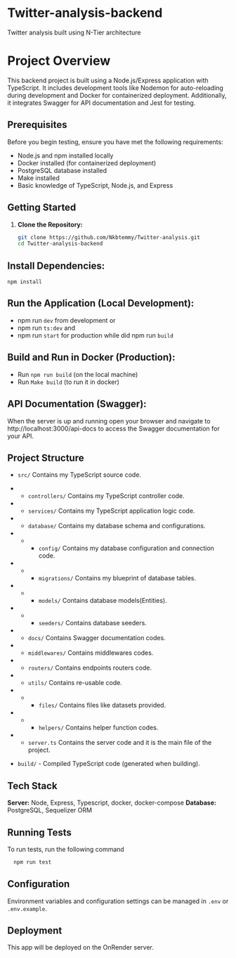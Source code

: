 # Twitter-analysis-backend

Twitter analysis built using N-Tier architecture

# Project Overview

This backend project is built using a Node.js/Express application with TypeScript. It includes development tools like Nodemon for auto-reloading during development and Docker for containerized deployment. Additionally, it integrates Swagger for API documentation and Jest for testing.

## Prerequisites

Before you begin testing, ensure you have met the following requirements:

- Node.js and npm installed locally
- Docker installed (for containerized deployment)
- PostgreSQL database installed
- Make installed
- Basic knowledge of TypeScript, Node.js, and Express

## Getting Started

1. **Clone the Repository:**

   ```bash
   git clone https://github.com/Nkbtemmy/Twitter-analysis.git
   cd Twitter-analysis-backend
   ```

## Install Dependencies:

`npm install`

## Run the Application (Local Development):

- npm run `dev` from development or
- npm run `ts:dev` and
- npm run `start` for production while did npm run `build`

## Build and Run in Docker (Production):

- Run `npm run build` (on the local machine)
- Run `Make build` (to run it in docker)

## API Documentation (Swagger):

When the server is up and running open your browser and navigate to http://localhost:3000/api-docs to access the Swagger documentation for your API.

## Project Structure

- `src/` Contains my TypeScript source code.
- - `controllers/` Contains my TypeScript controller code.
- - `services/` Contains my TypeScript application logic code.
- - `database/` Contains my database schema and configurations.
- - - `config/` Contains my database configuration and connection code.
- - - `migrations/` Contains my blueprint of database tables.
- - - `models/` Contains database models(Entities).
- - - `seeders/` Contains database seeders.
- - `docs/` Contains Swagger documentation codes.
- - `middlewares/` Contains middlewares codes.
- - `routers/` Contains endpoints routers code.
- - `utils/` Contains re-usable code.
- - - `files/` Contains files like datasets provided.
- - - `helpers/` Contains helper function codes.
- - `server.ts` Contains the server code and it is the main file of the project.

- `build/` - Compiled TypeScript code (generated when building).

## Tech Stack

**Server:** Node, Express, Typescript, docker, docker-compose
**Database:** PostgreSQL, Sequelizer ORM

## Running Tests

To run tests, run the following command

```bash
  npm run test
```

## Configuration

Environment variables and configuration settings can be managed in `.env` or `.env.example`.

## Deployment

This app will be deployed on the OnRender server.
